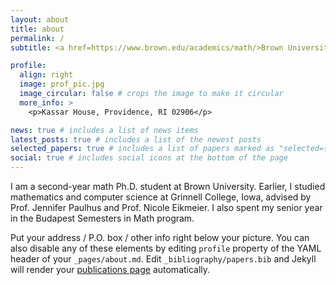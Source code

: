 ```yaml
---
layout: about
title: about
permalink: /
subtitle: <a href=https://www.brown.edu/academics/math/>Brown University, Mathematics</a>

profile:
  align: right
  image: prof_pic.jpg
  image_circular: false # crops the image to make it circular
  more_info: >
    <p>Kassar House, Providence, RI 02906</p>

news: true # includes a list of news items
latest_posts: true # includes a list of the newest posts
selected_papers: true # includes a list of papers marked as "selected={true}"
social: true # includes social icons at the bottom of the page
---
```


I am a second-year math Ph.D. student at Brown University. Earlier, I studied mathematics and computer science at Grinnell College, Iowa, advised by Prof. Jennifer Paulhus and Prof. Nicole Eikmeier. I also spent my senior year in the Budapest Semesters in Math program. 

Put your address / P.O. box / other info right below your picture. You can also disable any of these elements by editing `profile` property of the YAML header of your `_pages/about.md`. Edit `_bibliography/papers.bib` and Jekyll will render your [publications page](/al-folio/publications/) automatically.
